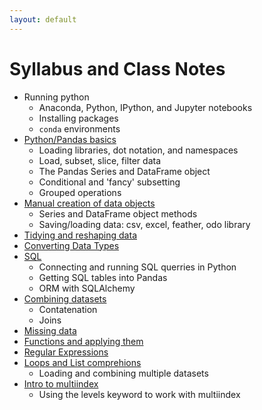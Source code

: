 ```yaml
---
layout: default
---
```


# Syllabus and Class Notes

<!--
A list to the notes from class can be found [here]().
-->

- Running python
	- Anaconda, Python, IPython, and Jupyter notebooks
	- Installing packages
	- `conda` environments
- [Python/Pandas basics]()
	- Loading libraries, dot notation, and namespaces
	- Load, subset, slice, filter data
	- The Pandas Series and DataFrame object
	- Conditional and 'fancy' subsetting
	- Grouped operations
- [Manual creation of data objects]()
	- Series and DataFrame object methods
	- Saving/loading data: csv, excel, feather, odo library
- [Tidying and reshaping data]()
- [Converting Data Types]()
- [SQL]()
	- Connecting and running SQL querries in Python
	- Getting SQL tables into Pandas
	- ORM with SQLAlchemy
- [Combining datasets]()
	- Contatenation
	- Joins
- [Missing data]()
- [Functions and applying them]()
- [Regular Expressions]()
- [Loops and List comprehions]()
	- Loading and combining multiple datasets
- [Intro to multiindex]()
	- Using the levels keyword to work with multiindex
